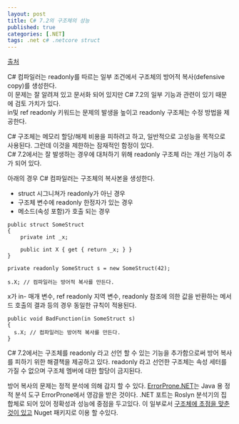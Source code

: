 ```yaml
---
layout: post
title: C# 7.2의 구조체의 성능
published: true
categories: [.NET]
tags: .net c# .netcore struct
---
```

[출처](https://www.infoq.com/news/2018/07/structs-performance-csharp )  

C# 컴파일러는 readonly를 따르는 일부 조건에서 구조체의 방어적 복사(defensive copy)를 생성한다.  
이 문제는 잘 알려져 있고 문서화 되어 있지만 C# 7.2의 일부 기능과 관련이 있기 때문에 검토 가치가 있다.  
in및 ref readonly 키워드는 문제의 발생을 높이고 readonly 구조체는 수정 방법을 제공한다.  

C# 구조체는 메모리 할당/해제 비용을 피하려고 하고, 일반적으로 고성능을 목적으로 사용된다. 그런데 이것을 제한하는 잠재적인 함정이 있다.  
C# 7.2에서는 잘 발생하는 경우에 대처하기 위해 readonly 구조체 라는 개선 기능이 추가 되어 있다.  

아래의 경우 C# 컴파일러는 구조체의 복사본을 생성한다.  
- struct 시그니쳐가 readonly가 아닌 경우
- 구조체 변수에 readonly 한정자가 있는 경우
- 메소드(속성 포함)가 호출 되는 경우  

```
public struct SomeStruct
{
	private int _x;

	public int X { get { return _x; } }
}

private readonly SomeStruct s = new SomeStruct(42);

s.X; // 컴파일러는 방어적 복사를 만든다.
```  

x가 in- 매개 변수, ref readonly 지역 변수, readonly 참조에 의한 값을 반환하는 메서드 호출의 결과 등의 경우 동일한 규칙이 적용된다.  

```
public void BadFunction(in SomeStruct s)
{
  s.X; // 컴파일러는 방어적 복사를 만든다.
}
```  

C# 7.2에서는 구조체를 readonly 라고 선언 할 수 있는 기능을 추가함으로써 방어 복사를 피하기 위한 해결책을 제공하고 있다.  readonly 라고 선언한 구조체는 속성 세터를 가질 수 없으며 구조체 멤버에 대한 할당이 금지된다.  

방어 복사의 문제는 정적 분석에 의해 감지 할 수 있다. [ErrorProne.NET](https://github.com/SergeyTeplyakov/ErrorProne.NET )는 Java 용 정적 분석 도구 ErrorProne에서 영감을 받은 것이다. .NET 포트는 Roslyn 분석기의 집합체로 되어 있어 정확성과 성능에 중점을 두고있다. 이 일부로서 [구조체에 초점을 맞춘 것이 있고](https://www.nuget.org/packages/ErrorProne.NET.Structs/0.1.0 ) Nuget 패키지로 이용 할 수있다.
